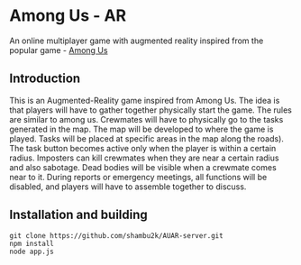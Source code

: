 # Among Us - AR

An online multiplayer game with augmented reality inspired from the popular game - [Among Us](http://www.innersloth.com/gameAmongUs.php)

## Introduction

This is an Augmented-Reality game inspired from Among Us. The idea is that players will have to gather together physically start the game. The rules are similar to among us. Crewmates will have to physically go to the tasks generated in the map. The map will be developed to where the game is played. Tasks will be placed at specific areas in the map along the roads). The task button becomes active only when the player is within a certain radius.
Imposters can kill crewmates when they are near a certain radius and also sabotage.
Dead bodies will be visible when a crewmate comes near to it.
During reports or emergency meetings, all functions will be disabled, and players will have to assemble together to discuss.

## Installation and building
```
git clone https://github.com/shambu2k/AUAR-server.git
npm install
node app.js
```